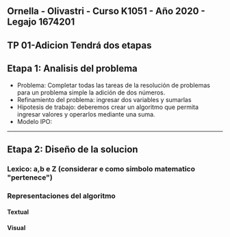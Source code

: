 ## Ornella - Olivastri - Curso K1051 - Año 2020 - Legajo 1674201

## TP 01-Adicion Tendrá dos etapas
## Etapa 1: Analisis del problema
- Problema: Completar todas las tareas de la resolución de problemas para un problema simple la adición de dos números.
- Refinamiento del problema: ingresar dos variables y sumarlas
- Hipotesis de trabajo: deberemos crear un algoritmo que permita ingresar valores y operarlos mediante una suma.
- Modelo IPO:
---
## Etapa 2: Diseño de la solucion
### Lexico: a,b e Z (considerar e como simbolo matematico "pertenece")
### Representaciones del algoritmo
#### Textual
#### Visual
